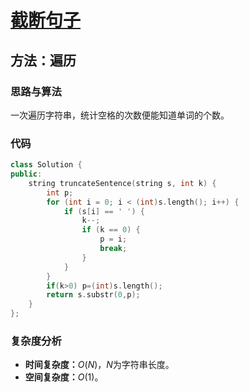 # [截断句子](https://leetcode-cn.com/problems/truncate-sentence/)

## 方法：遍历

### 思路与算法

一次遍历字符串，统计空格的次数便能知道单词的个数。

### 代码

```c++
class Solution {
public:
    string truncateSentence(string s, int k) {
        int p;
        for (int i = 0; i < (int)s.length(); i++) {
            if (s[i] == ' ') {
                k--;
                if (k == 0) {
                    p = i;
                    break;
                }
            }
        }
        if(k>0) p=(int)s.length();
        return s.substr(0,p);
    }
};
```

### 复杂度分析

- **时间复杂度：**$O(N)$，$N$为字符串长度。
- **空间复杂度：**$O(1)$。